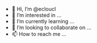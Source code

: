 - 👋 Hi, I’m @ecloucl
- 👀 I’m interested in ...
- 🌱 I’m currently learning ...
- 💞️ I’m looking to collaborate on ...
- 📫 How to reach me ...

<!---
ecloucl/ecloucl is a ✨ special ✨ repository because its `README.md` (this file) appears on your GitHub profile.
You can click the Preview link to take a look at your changes.
--->
